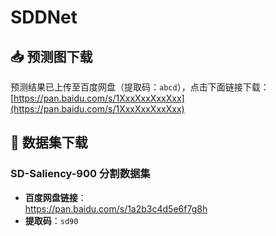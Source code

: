 # SDDNet

## 📥 预测图下载

预测结果已上传至百度网盘（提取码：`abcd`），点击下面链接下载：  
[https://pan.baidu.com/s/1XxxXxxXxxXxx](https://pan.baidu.com/s/1XxxXxxXxxXxx)

## 📂 数据集下载

### SD-Saliency-900 分割数据集

- **百度网盘链接**：  
  https://pan.baidu.com/s/1a2b3c4d5e6f7g8h  
- **提取码**：`sd90`  
